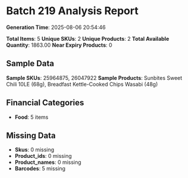 # Batch 219 Analysis Report

**Generation Time**: 2025-08-06 20:54:46

**Total Items**: 5
**Unique SKUs**: 2
**Unique Products**: 2
**Total Available Quantity**: 1863.00
**Near Expiry Products**: 0

## Sample Data
**Sample SKUs**: 25964875, 26047922
**Sample Products**: Sunbites Sweet Chili 10LE (68g), Breadfast Kettle-Cooked Chips Wasabi (48g)

## Financial Categories
- **Food**: 5 items

## Missing Data
- **Skus**: 0 missing
- **Product_ids**: 0 missing
- **Product_names**: 0 missing
- **Barcodes**: 5 missing
